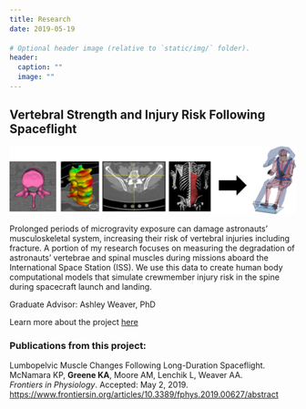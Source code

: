 ```yaml
---
title: Research
date: 2019-05-19

# Optional header image (relative to `static/img/` folder).
header:
  caption: ""
  image: ""
---
```


## **Vertebral Strength and Injury Risk Following Spaceflight**
![Research Study Overview Diagram](research_flowdiagram.png)

Prolonged periods of microgravity exposure can damage astronauts’ musculoskeletal system, increasing their risk of vertebral injuries including fracture. A portion of my research focuses on measuring the degradation of astronauts’ vertebrae and spinal muscles during missions aboard the International Space Station (ISS). We use this data to create human body computational models that simulate crewmember injury risk in the spine during spacecraft launch and landing. 

Graduate Advisor: Ashley Weaver, PhD

Learn more about the project [here](https://www.nasa.gov/mission_pages/station/research/experiments/explorer/Investigation.html?#id=7540) 

### Publications from this project: 
Lumbopelvic Muscle Changes Following Long-Duration Spaceflight. <br/>
McNamara KP, **Greene KA**, Moore AM, Lenchik L, Weaver AA. <br/>
*Frontiers in Physiology*. Accepted: May 2, 2019.
https://www.frontiersin.org/articles/10.3389/fphys.2019.00627/abstract

